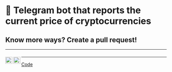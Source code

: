 # 💬 Telegram bot that reports the current price of cryptocurrencies
## Know more ways? Create a pull request!
---



### <img align="left" alt="BigMishuil | Instagram" width="22px" src="https://cdn.jsdelivr.net/npm/simple-icons@v3/icons/instagram.svg" />
### <img align="left" alt="BigMishuil | VK" width="22px" src="https://cdn.jsdelivr.net/npm/simple-icons@v3/icons/vk.svg" />
---



[Code](https://github.com/BigMishuil/TelegramCryptoBot/blob/main/telegrambot.py)
